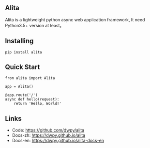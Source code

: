 ## Alita

Alita is a lightweight python async web application framework, It need Python3.5+ version at least。


## Installing
```
pip install alita
```

## Quick Start

```
from alita import Alita

app = Alita()

@app.route('/')
async def hello(request):
    return 'Hello, World!'
```

## Links

- Code: https://github.com/dwpy/alita
- Docs-zh: https://dwpy.github.io/alita
- Docs-en: https://dwpy.github.io/alita-docs-en
